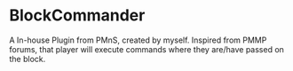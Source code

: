 # BlockCommander
A In-house Plugin from PMnS, created by myself. Inspired from PMMP forums, that player will execute commands where they are/have passed on the block.
